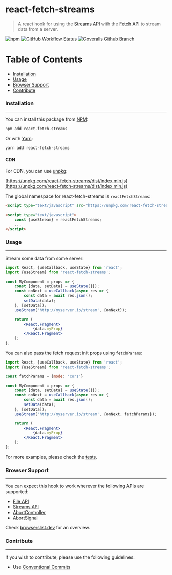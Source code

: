 # react-fetch-streams

> A react hook for using the [Streams API](https://developer.mozilla.org/en-US/docs/Web/API/Streams_API) with the [Fetch API](https://developer.mozilla.org/en-US/docs/Web/API/Fetch_API) to stream data from a server.

[![npm](https://img.shields.io/npm/v/react-fetch-streams.svg?style=flat-square)](https://www.npmjs.com/package/react-fetch-streams)
[![GitHub Workflow Status](https://img.shields.io/github/workflow/status/rolandjitsu/react-fetch-streams/Test?label=tests&style=flat-square)](https://github.com/rolandjitsu/react-fetch-streams/actions?query=workflow%3ATest)
[![Coveralls Github Branch](https://img.shields.io/coveralls/github/rolandjitsu/react-fetch-streams/master?style=flat-square)](https://coveralls.io/github/rolandjitsu/react-fetch-streams?branch=master)

# Table of Contents

* [Installation](#installation)
* [Usage](#usage)
* [Browser Support](#browser-support)
* [Contribute](#contribute)

### Installation
----------------
You can install this package from [NPM](https://www.npmjs.com):
```bash
npm add react-fetch-streams
```

Or with [Yarn](https://yarnpkg.com/en):
```bash
yarn add react-fetch-streams
```

#### CDN
For CDN, you can use [unpkg](https://unpkg.com):

[https://unpkg.com/react-fetch-streams/dist/index.min.js](https://unpkg.com/react-fetch-streams/dist/index.min.js)

The global namespace for react-fetch-streams is `reactFetchStreams`:
```html
<script type="text/javascript" src="https://unpkg.com/react-fetch-streams/dist/index.min.js"></script>

<script type="text/javascript">
    const {useStream} = reactFetchStreams;
    ...
</script>

```

### Usage
---------
Stream some data from some server:
```jsx
import React, {useCallback, useState} from 'react';
import {useStream} from 'react-fetch-streams';

const MyComponent = props => {
    const [data, setData] = useState({});
    const onNext = useCallback(async res => {
        const data = await res.json();
        setData(data);
    }, [setData]);
    useStream('http://myserver.io/stream', {onNext});

    return (
        <React.Fragment>
            {data.myProp}
        </React.Fragment>
    );
};
```

You can also pass the fetch request init props using `fetchParams`:
```jsx
import React, {useCallback, useState} from 'react';
import {useStream} from 'react-fetch-streams';

const fetchParams = {mode: 'cors'}

const MyComponent = props => {
    const [data, setData] = useState({});
    const onNext = useCallback(async res => {
        const data = await res.json();
        setData(data);
    }, [setData]);
    useStream('http://myserver.io/stream', {onNext, fetchParams});

    return (
        <React.Fragment>
            {data.myProp}
        </React.Fragment>
    );
};
```

For more examples, please check the [tests](./src/stream.test.js).

### Browser Support
-------------------
You can expect this hook to work wherever the following APIs are supported:
* [File API](https://developer.mozilla.org/en-US/docs/Web/API/Fetch_API#Browser_compatibility)
* [Streams API](https://developer.mozilla.org/en-US/docs/Web/API/Streams_API#Browser_compatibility)
* [AbortController](https://developer.mozilla.org/en-US/docs/Web/API/AbortController#Browser_compatibility)
* [AbortSignal](https://developer.mozilla.org/en-US/docs/Web/API/AbortSignal#Browser_compatibility)

Check [browserslist.dev](https://bit.ly/2Hu7QBW) for an overview.

### Contribute
--------------
If you wish to contribute, please use the following guidelines:
* Use [Conventional Commits](https://conventionalcommits.org)

